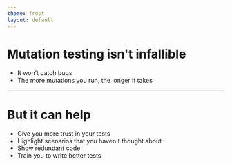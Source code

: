 ```yaml
---
theme: frost
layout: default
---
```


# Mutation testing isn't infallible

- It won't catch bugs
- The more mutations you run, the longer it takes

---

# But it can help

- Give you more trust in your tests
- Highlight scenarios that you haven't thought about
- Show redundant code
- Train you to write better tests
